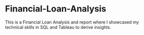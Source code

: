 # Financial-Loan-Analysis
This is a Financial Loan Analysis and report where I showcased my technical skills in SQL and Tableau to derive insights.
